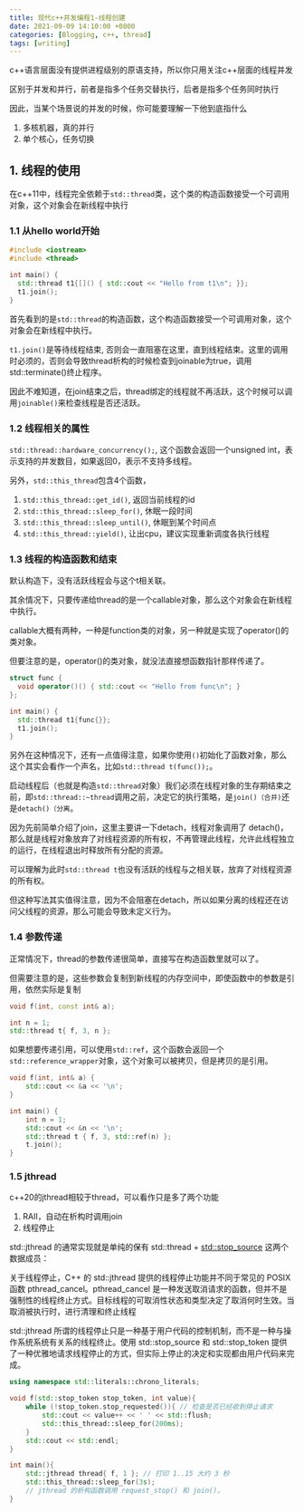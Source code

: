 ```yaml
---
title: 现代c++并发编程1-线程创建
date: 2021-09-09 14:10:00 +0800
categories: [Blogging, c++, thread]
tags: [writing]
---
```


c++语言层面没有提供进程级别的原语支持，所以你只用关注c++层面的线程并发

区别于并发和并行，前者是指多个任务交替执行，后者是指多个任务同时执行

因此，当某个场景说的并发的时候，你可能要理解一下他到底指什么

1. 多核机器，真的并行
2. 单个核心，任务切换

## 1. 线程的使用

在c++11中，线程完全依赖于`std::thread`类，这个类的构造函数接受一个可调用对象，这个对象会在新线程中执行

### 1.1 从hello world开始

```cpp
#include <iostream>
#include <thread>

int main() {
  std::thread t1{[]() { std::cout << "Hello from t1\n"; }};
  t1.join();
}
```

首先看到的是`std::thread`的构造函数，这个构造函数接受一个可调用对象，这个对象会在新线程中执行。

`t1.join()`是等待线程结束, 否则会一直阻塞在这里，直到线程结束。这里的调用时必须的，否则会导致thread析构的时候检查到joinable为true，调用std::terminate()终止程序。

因此不难知道，在join结束之后，thread绑定的线程就不再活跃，这个时候可以调用`joinable()`来检查线程是否还活跃。

### 1.2 线程相关的属性

`std::thread::hardware_concurrency();`, 这个函数会返回一个unsigned int，表示支持的并发数目，如果返回0，表示不支持多线程。

另外，`std::this_thread`包含4个函数，

1. `std::this_thread::get_id()`, 返回当前线程的id
2. `std::this_thread::sleep_for()`, 休眠一段时间
3. `std::this_thread::sleep_until()`, 休眠到某个时间点
4. `std::this_thread::yield()`, 让出cpu，建议实现重新调度各执行线程

### 1.3 线程的构造函数和结束

默认构造下，没有活跃线程会与这个t相关联。

其余情况下，只要传递给thread的是一个callable对象，那么这个对象会在新线程中执行。

callable大概有两种，一种是function类的对象，另一种就是实现了operator()的类对象。

但要注意的是，operator()的类对象，就没法直接想函数指针那样传递了。

```cpp
struct func {
  void operator()() { std::cout << "Hello from func\n"; }
};

int main() {
  std::thread t1{func{}};
  t1.join();
}
```

另外在这种情况下，还有一点值得注意，如果你使用`()`初始化了函数对象，那么这个其实会看作一个声名，比如`std::thread t(func());`。

启动线程后（也就是构造`std::thread`对象）我们必须在线程对象的生存期结束之前，即`std::thread::~thread`调用之前，决定它的执行策略，是`join()（合并)`还是`detach()（分离`。

因为先前简单介绍了join，这里主要讲一下detach，线程对象调用了 detach()，那么就是线程对象放弃了对线程资源的所有权，不再管理此线程，允许此线程独立的运行，在线程退出时释放所有分配的资源。

可以理解为此时`std::thread t`也没有活跃的线程与之相关联，放弃了对线程资源的所有权。

但这种写法其实值得注意，因为不会阻塞在detach，所以如果分离的线程还在访问父线程的资源，那么可能会导致未定义行为。

### 1.4 参数传递

正常情况下，thread的参数传递很简单，直接写在构造函数里就可以了。

但需要注意的是，这些参数会复制到新线程的内存空间中，即使函数中的参数是引用，依然实际是复制

```cpp
void f(int, const int& a);

int n = 1;
std::thread t{ f, 3, n };
```

如果想要传递引用，可以使用`std::ref`，这个函数会返回一个`std::reference_wrapper`对象，这个对象可以被拷贝，但是拷贝的是引用。

```cpp
void f(int, int& a) {
    std::cout << &a << '\n'; 
}

int main() {
    int n = 1;
    std::cout << &n << '\n';
    std::thread t { f, 3, std::ref(n) };
    t.join();
}
```

### 1.5 jthread

c++20的jthread相较于thread，可以看作只是多了两个功能

1. RAII，自动在析构时调用join
2. 线程停止

std::jthread 的通常实现就是单纯的保有 std::thread + [std::stop_source](https://zh.cppreference.com/w/cpp/thread/stop_source) 这两个数据成员：

关于线程停止，C++ 的 std::jthread 提供的线程停止功能并不同于常见的 POSIX 函数 pthread_cancel。pthread_cancel 是一种发送取消请求的函数，但并不是强制性的线程终止方式。目标线程的可取消性状态和类型决定了取消何时生效。当取消被执行时，进行清理和终止线程

std::jthread 所谓的线程停止只是一种基于用户代码的控制机制，而不是一种与操作系统系统有关系的线程终止。使用 std::stop_source 和 std::stop_token 提供了一种优雅地请求线程停止的方式，但实际上停止的决定和实现都由用户代码来完成。

```cpp
using namespace std::literals::chrono_literals;

void f(std::stop_token stop_token, int value){
    while (!stop_token.stop_requested()){ // 检查是否已经收到停止请求
        std::cout << value++ << ' ' << std::flush;
        std::this_thread::sleep_for(200ms);
    }
    std::cout << std::endl;
}

int main(){
    std::jthread thread{ f, 1 }; // 打印 1..15 大约 3 秒
    std::this_thread::sleep_for(3s);
    // jthread 的析构函数调用 request_stop() 和 join()。
}
```

